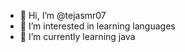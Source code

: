 - 👋 Hi, I’m @tejasmr07
- 👀 I’m interested in learning languages
- 🌱 I’m currently learning java



<!---
tejasmr07/tejasmr07 is a ✨ special ✨ repository because its `README.md` (this file) appears on your GitHub profile.
You can click the Preview link to take a look at your changes.
--->
